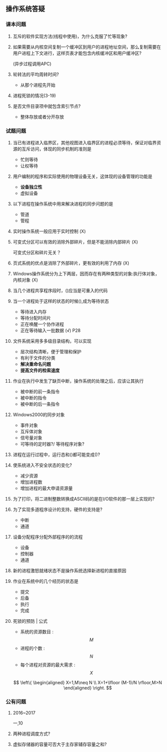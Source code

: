 ## 操作系统答疑

### 课本问题

1. 互斥的软件实现方法(线程中使用)，为什么克服了忙等现象?

2. 如果需要从内核空间复制一个缓冲区到用户的进程地址空间，那么复制需要在用户进程上下文进行，这样页表才能包含内核缓冲区和用户缓冲区?

   (异步过程调用APC)

3. 轮转法的平均周转时间?

   * 从那个进程先开始

4. 进程死锁的情况(3-19)

5. 是否文件目录项中就包含索引节点?

   * 整体存放或者分开存放

### 试题问题

1. 当已有进程进入临界区，其他视图进入临界区的进程必须等待，保证对临界资源的互斥访问，体现的同步机制的准则是

   * 忙则等待
   * 让权等待

2. 用户编制的程序和实际使用的物理设备无关，这体现的设备管理的功能是

   * **设备独立性**
   * 虚拟设备

3. 以下进程在操作系统中用来解决进程的同步问题的是

   * 管道
   * 管程

4. 实时操作系统一般应用于实时控制    (X)

5. 可变式分区可以有效的消除外部碎片，但是不能消除内部碎片    (X)

   可变式分区和碎片无关？

6. 页式系统的优点是消除了外部碎片，更有效的利用了内存    (X)

7. Windows操作系统分为上下两层，因而存在有两种类型的对象:执行体对象，内核对象    (X)

8. 当几个进程共享程序段时，()应当是可重入的代码

9. 当一个进程处于这样的状态的时候(),成为等待状态

   * 等待进入内存
   * 等待分配时间片
   * 正在唤醒一个协作进程
   * 正在等待输入一批数据    (√)    P28

10. 文件系统采用多多级目录结构，可以实现

    * 层次结构清晰，便于管理和保护
    * 有利于文件的分类
    * **解决重命名问题**
    * **提高文件的检索速度**

11. 作业在执行中发生了缺页中断，操作系统的处理之后，应该让其执行

    * 被中断的前一条指令
    * 被中断的指令
    * 被中断的后一条指令

12. Windows2000的同步对象

    * 事件对象
    * 互斥体对象
    * 信号量对象
    * 可等待的定时器?/ 等待程序对象?

13. 进程在运行过程中，运行态和()都可能变成()?

14. 使系统进入不安全状态的变化?

    * 减少资源
    * 增加进程数
    * 增加进程的最大申请资源量

15. 为了打印，将二进制整数转换成ASCII码的是在I/O软件的那一层上实现的?

16. 为了实现多道程序设计的支持，硬件的支持是?

    * 中断
    * 通道

17. 设备分配程序分配外部程序的的流程

    * 设备
    * 控制器
    * 通道

18. 新的进程激怒就绪状态不是操作系统选择新进程的直接原因

19. 作业在系统中的几个经历的状态是

    * 提交
    * 后备
    * 执行
    * 完成

20. 死锁的预防 | 公式

    * 系统的资源数目 : $$M$$
    * 进程的个数 : $$N$$
    * 每个进程对资源的最大需求 : $$X$$

    $$
    \left\{
    \begin{aligned}
    X=1,M\neq N
    \\ 
    X=1+\lfloor (M-1)/N \rfloor,M>N
    \end{aligned}
    \right.
    $$


### 公有问题

1. 2016~2017

   一,10

2. 两种进程调度方式?

3. 虚拟存储器的容量可否大于主存家辅存容量之和?